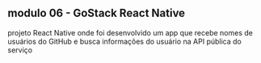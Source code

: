 ## modulo 06 - GoStack React Native

projeto React Native onde foi desenvolvido um app que recebe nomes de usuários
do GitHub e busca informações do usuário na API pública do serviço
